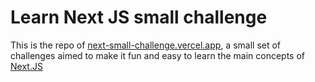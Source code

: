# Learn Next JS small challenge

This is the repo of [next-small-challenge.vercel.app](https://next-small-challenge.vercel.app/), a small set of challenges aimed to make it fun and easy to learn the main concepts of [Next.JS](https://nextjs.org/)
